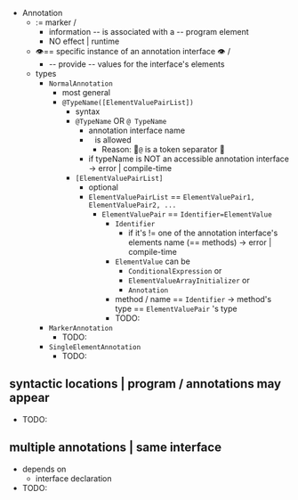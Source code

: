 * Annotation
  * := marker / 
    * information -- is associated with a -- program element
    * NO effect | runtime
  * 👁️== specific instance of an annotation interface 👁️ /
    * -- provide -- values for the interface's elements 
  * types
    * `NormalAnnotation`
      * most general
      * `@TypeName([ElementValuePairList])`
        * syntax
        * `@TypeName` OR `@ TypeName` 
          * annotation interface name
          * ` ` is allowed
            * Reason: 🧠`@` is a token separator 🧠
          * if typeName is NOT an accessible annotation interface -> error | compile-time
        * `[ElementValuePairList]`
          * optional
          * `ElementValuePairList` == `ElementValuePair1, ElementValuePair2, ...`
            * `ElementValuePair` == `Identifier=ElementValue`
              * `Identifier`
                * if it's != one of the annotation interface's elements name (== methods) -> error | compile-time 
              * `ElementValue` can be
                * `ConditionalExpression` or
                * `ElementValueArrayInitializer` or
                * `Annotation`
              * method / name == `Identifier` -> method's type == `ElementValuePair` 's type
              * TODO:
    * `MarkerAnnotation`
      * TODO:
    * `SingleElementAnnotation`
      * TODO:


## syntactic locations | program / annotations may appear
* TODO:


## multiple annotations | same interface
* depends on
  * interface declaration
* TODO: